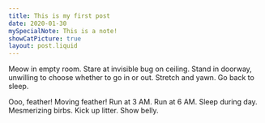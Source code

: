 ```yaml
---
title: This is my first post
date: 2020-01-30
mySpecialNote: This is a note!
showCatPicture: true
layout: post.liquid
---
```


Meow in empty room. Stare at invisible bug on ceiling. Stand
in doorway, unwilling to choose whether to go in or out.
Stretch and yawn. Go back to sleep.

Ooo, feather! Moving feather! Run at 3 AM. Run at 6 AM.
Sleep during day. Mesmerizing birbs. Kick up litter.
Show belly.